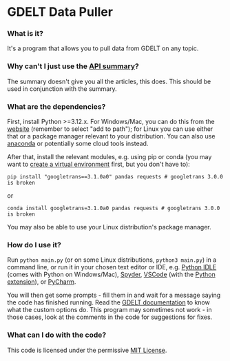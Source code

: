 # GDELT Data Puller
### What is it?
It's a program that allows you to pull data from GDELT on any topic.
### Why can't I just use the [API summary](https://api.gdeltproject.org/api/v2/summary/summary)?
The summary doesn't give you all the articles, this does. This should be used in conjunction with the summary.
### What are the dependencies?
First, install Python >=3.12.x. For Windows/Mac, you can do this from the [website](https://www.python.org/downloads/) (remember to select "add to path"); for Linux you can use either that or a package manager relevant to your distribution. You can also use [anaconda](https://www.anaconda.com/) or potentially some cloud tools instead.

After that, install the relevant modules, e.g. using pip or conda (you may want to [create a virtual environment](https://docs.python.org/3/library/venv.html) first, but you don't have to):
```shell
pip install "googletrans==3.1.0a0" pandas requests # googletrans 3.0.0 is broken 
```
or
```shell
conda install googletrans=3.1.0a0 pandas requests # googletrans 3.0.0 is broken 
```
You may also be able to use your Linux distribution's package manager. 
### How do I use it?
Run `python main.py` (or on some Linux distributions, `python3 main.py`) in a command line, or run it in your chosen text editor or IDE, e.g. [Python IDLE](https://docs.python.org/3/library/idle.html) (comes with Python on Windows/Mac), [Spyder](https://www.spyder-ide.org/), [VSCode](https://code.visualstudio.com/) (with the [Python extension](https://marketplace.visualstudio.com/items?itemName=ms-python.python)), or [PyCharm](https://www.jetbrains.com/pycharm/).  

You will then get some prompts - fill them in and wait for a message saying the code has finished running. Read the [GDELT documentation](https://blog.gdeltproject.org/gdelt-doc-2-0-api-debuts/) to know what the custom options do. This program may sometimes not work - in those cases, look at the comments in the code for suggestions for fixes.
### What can I do with the code?
This code is licensed under the permissive [MIT License](LICENSE).
